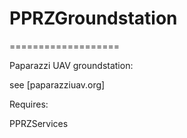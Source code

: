# PPRZGroundstation
===================

Paparazzi UAV groundstation:

 see [paparazziuav.org]

Requires:

PPRZServices
